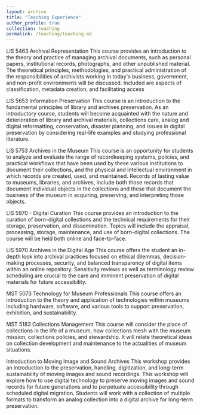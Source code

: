 ```yaml
---
layout: archive
title: "Teaching Experience"
author_profile: true
collection: teaching
permalink: /teaching/teaching.md
---
```

LIS 5463 Archival Representation
  This course provides an introduction to the theory and practice of managing archival documents, such as personal papers, institutional records, photographs, and other unpublished material. The theoretical principles, methodologies, and practical administration of the responsibilities of archivists working in today's business, government, and non-profit environments will be discussed. Included are aspects of classification, metadata creation, and facilitating access

LIS 5653 Information Preservation
  This course is an introduction to the fundamental principles of library and archives preservation. As an introductory course, students will become acquainted with the nature and deterioration of library and archival materials, collections care, analog and digital reformatting, conservation, disaster planning, and issues in digital preservation by considering real-life examples and studying professional literature.

LIS 5753 Archives in the Museum
  This course is an opportunity for students to analyze and evaluate the range of recordkeeping systems, policies, and practical workflows that have been used by these various institutions to document their collections, and the physical and intellectual environment in which records are created, used, and maintained. Records of lasting value to museums, libraries, and archives, include both those records that document individual objects in the collections and those that document the business of the museum in acquiring, preserving, and interpreting those objects.

LIS 5970 - Digital Curation
  This course provides an introduction to the curation of born-digital collections and the technical requirements for their storage, preservation, and dissemination. Topics will include the appraisal, processing, storage, maintenance, and use of born-digital collections.  The course will be held both online and face-to-face.

LIS 5970 Archives in the Digital Age
  This course offers the student an in-depth look into archival practices focused on ethical dilemmas, decision-making processes, security, and balanced transparency of digital items within an online repository. Sensitivity reviews as well as terminology review scheduling are crucial to the care and imminent preservation of digital materials for future accessibility.

MST 5073 Technology for Museum Professionals
  This course offers an introduction to the theory and application of technologies within museums including hardware, software, and various tools to support preservation, exhibition, and sustainability.

MST 5183 Collections Management
  This course will consider the place of collections in the life of a museum, how collections mesh with the museum mission, collections policies, and stewardship. It will relate theoretical ideas on collection development and maintenance to the actualities of museum situations.

Introduction to Moving Image and Sound Archives
  This workshop provides an introduction to the preservation, handling, digitization, and long-term sustainability of moving images and sound recordings. This workshop will explore how to use digital technology to preserve moving images and sound records for future generations and to perpetuate accessibility through scheduled digital migration. Students will work with a collection of multiple formats to transform an analog collection into a digital archive for long-term preservation. 
